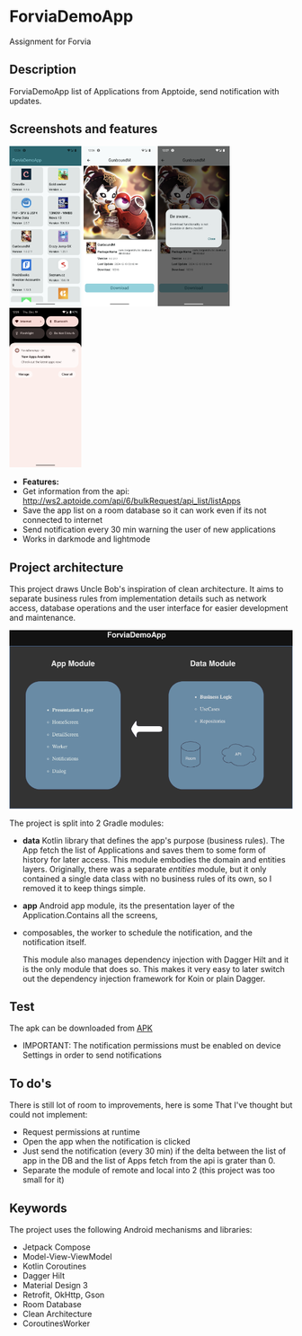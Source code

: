 # ForviaDemoApp
Assignment for Forvia 

## Description
ForviaDemoApp list of Applications from Apptoide, send notification with updates.

## Screenshots and features

<img src="./images/homeScreen.png" width=128/> <img src="./images/detailsScreen.png" width=128/> <img src="./images/detailsScreenAlert.png" width=128/> <img src="./images/notification.png" width=128/>

- **Features:**
- Get information from the api: http://ws2.aptoide.com/api/6/bulkRequest/api_list/listApps
- Save the app list on a room database so it can work even if its not connected to internet
- Send notification every 30 min warning the user of new applications
- Works in darkmode and lightmode


## Project architecture

This project draws Uncle Bob's inspiration of clean architecture. It aims to separate business rules
from implementation details such as network access, database operations and the user interface for
easier development and maintenance.

<img src="./images/diagrama.png" width=512/>

The project is split into 2 Gradle modules:

- **data** Kotlin library that defines the app's purpose (business rules). The App fetch the list of
  Applications and saves them to some form of history for later access. This module embodies the
  domain and entities layers. Originally, there was a separate *entities* module, but it only
  contained a single data class with no business rules of its own, so I removed it to keep things
  simple.

- **app** Android app module, its the presentation layer of the Application.Contains all the
  screens,
- composables, the worker to schedule the notification, and the notification itself.

  This module also manages dependency injection with Dagger Hilt and it is the only module that does
  so.
  This makes it very easy to later switch out the dependency injection framework for Koin or plain
  Dagger.

## Test

The apk can be downloaded from [APK](./apk/forvia.apk)

- IMPORTANT: The notification permissions must be enabled on device Settings in order to send
  notifications

## To do's

There is still lot of room to improvements, here is some That I've thought but could not implement:

- Request permissions at runtime
- Open the app when the notification is clicked
- Just send the notification (every 30 min) if the delta between the list of app in the DB and the
  list of Apps fetch from the api is grater than 0.
- Separate the module of remote and local into 2 (this project was too small for it)


## Keywords
The project uses the following Android mechanisms and libraries:
- Jetpack Compose
- Model-View-ViewModel
- Kotlin Coroutines
- Dagger Hilt
- Material Design 3
- Retrofit, OkHttp, Gson
- Room Database
- Clean Architecture
- CoroutinesWorker
